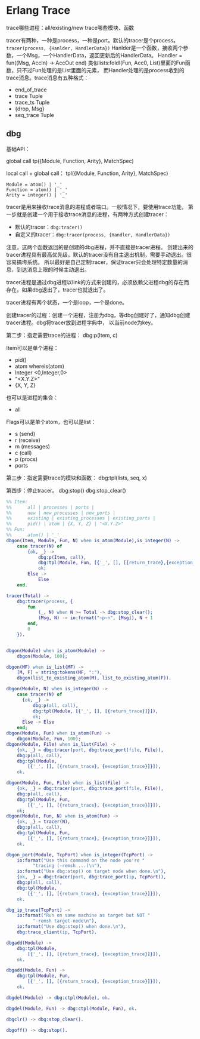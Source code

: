 # Erlang Trace


trace哪些进程：all/existing/new
trace哪些模块、函数

tracer有两种，一种是process，一种是port。默认的tracer是个process。
`tracer(process, {Hanlder, HandlerData})`
Hanlder是一个函数，接收两个参数，一个Msg，一个HandlerData，返回更新后的HandlerData。
Handler = fun((Msg, AccIn) -> AccOut end)
类似lists:foldl(Fun, Acc0, List)里面的Fun函数，只不过Fun处理的是List里面的元素，
而Handler处理的是process收到的trace消息。trace消息有五种格式：

- end_of_trace
- trace Tuple
- trace_ts Tuple
- {drop, Msg}
- seq_trace Tuple

## dbg

基础API：

global call
tp({Module, Function, Arity}, MatchSpec)

local call + global call：
tpl({Module, Function, Arity}, MatchSpec)

```
Module = atom() | '_'
Function = atom() | '_'
Arity = integer() | '_'
```


tracer是用来接收trace消息的进程或者端口。一般情况下，要使用trace功能，
第一步就是创建一个用于接收trace消息的进程，有两种方式创建tracer：
* 默认的tracer：`dbg:tracer()`
* 自定义的tracer：`dbg:tracer(process, {Handler, HandlerData})`

注意，这两个函数返回的是创建的dbg进程，并不直接是tracer进程。
创建出来的tracer进程具有最高优先级。默认的tracer没有自主退出机制，需要手动退出。很容易搞垮系统。
所以最好是自己定制tracer，保证tracer只会处理特定数量的消息，到达消息上限的时候主动退出。

tracer进程是通过dbg进程以link的方式来创建的，必须依赖父进程dbg的存在而存在。如果dbg退出了，tracer也就退出了。

tracer进程有两个状态，一个是loop，一个是done。

创建tracer的过程：创建一个进程，注册为dbg，等dbg创建好了，通知dbg创建tracer进程。dbg将tracer放到进程字典中，
以当前node为key。

第二步：指定需要trace的进程：
dbg:p(Item, c)

Item可以是单个进程：
- pid()
- atom  whereis(atom)
- Integer <0,Integer,0>
- "<X.Y.Z>"
- {X, Y, Z}

也可以是进程的集合：
- all

Flags可以是单个atom，也可以是list：
* s (send)
* r (receive)
* m (messages)
* c (call)
* p (procs)
* ports

第三步：指定需要trace的模块和函数：
dbg:tpl(lists, seq, x)

第四步：停止tracer。
dbg:stop()
dbg:stop_clear()


```erlang
%% Item:
%%      all | processes | ports |
%%      new | new_processes | new_ports |
%%      existing | existing_processes | existing_ports |
%%      pid() | atom | {X, Y, Z} | "<X.Y.Z>"
%% Fun:
%%      atom() | '_'
dbgon(Item, Module, Fun, N) when is_atom(Module),is_integer(N) ->
    case tracer(N) of
        {ok, _} ->
            dbg:p(Item, call),
            dbg:tpl(Module, Fun, [{'_', [], [{return_trace},{exception_trace}]}]),
            ok;
        Else ->
            Else
    end.

tracer(Total) ->
    dbg:tracer(process, {
        fun
            (_, N) when N >= Total -> dbg:stop_clear();
            (Msg, N) -> io:format("~p~n", [Msg]), N + 1
        end,
        0
    }).


dbgon(Module) when is_atom(Module) ->
    dbgon(Module, 100);

dbgon(MF) when is_list(MF) ->
    [M, F] = string:tokens(MF, ":"),
    dbgon(list_to_existing_atom(M), list_to_existing_atom(F)).

dbgon(Module, N) when is_integer(N) ->
    case tracer(N) of
      {ok, _} ->
    	  dbg:p(all, call),
    	  dbg:tpl(Module, [{'_', [], [{return_trace}]}]),
    	  ok;
      Else -> Else
    end;
dbgon(Module, Fun) when is_atom(Fun) ->
    dbgon(Module, Fun, 100);
dbgon(Module, File) when is_list(File) ->
    {ok, _} = dbg:tracer(port, dbg:trace_port(file, File)),
    dbg:p(all, call),
    dbg:tpl(Module,
	    [{'_', [], [{return_trace}, {exception_trace}]}]),
    ok.

dbgon(Module, Fun, File) when is_list(File) ->
    {ok, _} = dbg:tracer(port, dbg:trace_port(file, File)),
    dbg:p(all, call),
    dbg:tpl(Module, Fun,
	    [{'_', [], [{return_trace}, {exception_trace}]}]),
    ok;
dbgon(Module, Fun, N) when is_atom(Fun) ->
    {ok, _} = tracer(N),
    dbg:p(all, call),
    dbg:tpl(Module, Fun,
	    [{'_', [], [{return_trace}, {exception_trace}]}]),
    ok.

dbgon_port(Module, TcpPort) when is_integer(TcpPort) ->
    io:format("Use this command on the node you're "
	      "tracing (-remsh ...)\n"),
    io:format("Use dbg:stop() on target node when done.\n"),
    {ok, _} = dbg:tracer(port, dbg:trace_port(ip, TcpPort)),
    dbg:p(all, call),
    dbg:tpl(Module,
	    [{'_', [], [{return_trace}, {exception_trace}]}]),
    ok.

dbg_ip_trace(TcpPort) ->
    io:format("Run on same machine as target but NOT "
	      "-remsh target-node\n"),
    io:format("Use dbg:stop() when done.\n"),
    dbg:trace_client(ip, TcpPort).

dbgadd(Module) ->
    dbg:tpl(Module,
	    [{'_', [], [{return_trace}, {exception_trace}]}]),
    ok.

dbgadd(Module, Fun) ->
    dbg:tpl(Module, Fun,
	    [{'_', [], [{return_trace}, {exception_trace}]}]),
    ok.

dbgdel(Module) -> dbg:ctpl(Module), ok.

dbgdel(Module, Fun) -> dbg:ctpl(Module, Fun), ok.

dbgclr() -> dbg:stop_clear().

dbgoff() -> dbg:stop().
```
